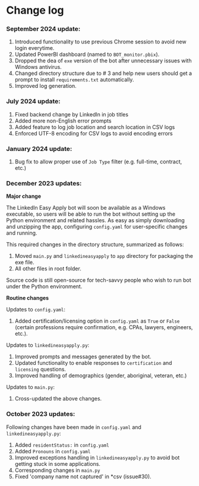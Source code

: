 # Change log #

### September 2024 update: ###
1. Introduced functionality to use previous Chrome session to avoid new login everytime.
2. Updated PowerBI dashboard (named to `BOT_monitor.pbix`).
3. Dropped the dea of `exe` version of the bot after unnecessary issues with Windows antivirus.
4. Changed directory structure due to # 3 and help new users should get a prompt to install `requirements.txt` automatically.
5. Improved log generation.

### July 2024 update: ###
1. Fixed backend change by LinkedIn in job titles
2. Added more non-English error prompts
3. Added feature to log job location and search location in CSV logs
4. Enforced UTF-8 encoding for CSV logs to avoid encoding errors

### January 2024 update: ###
1. Bug fix to allow proper use of `Job Type` filter (e.g. full-time, contract, etc.)

### December 2023 updates: ###
**Major change**

The LinkedIn Easy Apply bot will soon be available as a Windows executable, so users will be
able to run the bot without setting up the Python environment and related hassles. As easy as
simply downloading and unzipping the app, configuring `config.yaml` for user-specific changes
and running. 

This required changes in the directory structure, summarized as follows:

1. Moved `main.py` and `linkedineasyapply` to `app` directory for packaging the exe file.
2. All other files in root folder.

Source code is still open-source for tech-savvy people who wish to run bot under the Python
environment.

**Routine changes**

Updates to `config.yaml`:
1. Added certification/licensing option in `config.yaml` as `True` or `False` (certain
professions require confirmation, e.g. CPAs, lawyers, engineers, etc.).

Updates to `linkedineasyapply.py`:
1. Improved prompts and messages generated by the bot.
2. Updated functionality to enable responses to `certification` and `licensing` questions.
3. Improved handling of demographics (gender, aboriginal, veteran, etc.)

Updates to `main.py`:
1. Cross-updated the above changes. 

### October 2023 updates: ###
Following changes have been made in `config.yaml` and `linkedineasyapply.py`:

1. Added `residentStatus:` in `config.yaml`
2. Added `Pronouns` in `config.yaml`
3. Improved exceptions handling in `linkedineasyapply.py` to avoid bot getting stuck in some applications.
4. Corresponding changes in `main.py`
5. Fixed 'company name not captured' in *csv (issue#30).

